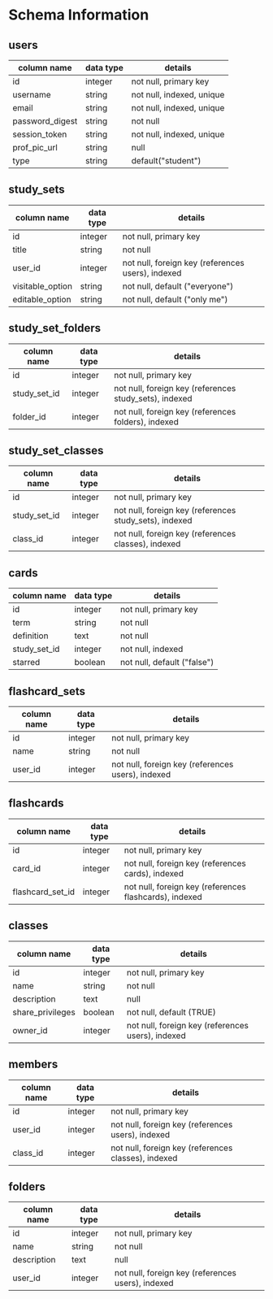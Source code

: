 # Schema Information

## users
column name     | data type | details
----------------|-----------|-----------------------
id              | integer   | not null, primary key
username        | string    | not null, indexed, unique
email           | string    | not null, indexed, unique
password_digest | string    | not null
session_token   | string    | not null, indexed, unique
prof_pic_url    | string    | null
type            | string    | default("student")

## study_sets 
column name     | data type | details
----------------|-----------|-----------------------
id              | integer   | not null, primary key
title           | string    | not null
user_id         | integer   | not null, foreign key (references users), indexed
visitable_option| string    | not null, default ("everyone") 
editable_option | string    | not null, default ("only me") 

## study_set_folders 
column name     | data type | details
----------------|-----------|-----------------------
id              | integer   | not null, primary key
study_set_id    | integer   | not null, foreign key (references study_sets), indexed 
folder_id       | integer   | not null, foreign key (references folders), indexed

## study_set_classes
column name     | data type | details
----------------|-----------|-----------------------
id              | integer   | not null, primary key
study_set_id    | integer   | not null, foreign key (references study_sets), indexed 
class_id        | integer   | not null, foreign key (references classes), indexed

## cards 
column name     | data type | details
----------------|-----------|-----------------------
id              | integer   | not null, primary key 
term            | string    | not null
definition      | text      | not null 
study_set_id    | integer   | not null, indexed
starred         | boolean   | not null, default ("false")

## flashcard_sets 
column name     | data type | details
----------------|-----------|-----------------------
id              | integer   | not null, primary key 
name            | string    | not null
user_id         | integer   | not null, foreign key (references users), indexed

## flashcards 
column name     | data type | details
----------------|-----------|-----------------------
id              | integer   | not null, primary key 
card_id         | integer   | not null, foreign key (references cards), indexed
flashcard_set_id| integer   | not null, foreign key (references flashcards), indexed

## classes 
column name     | data type | details
----------------|-----------|-----------------------
id              | integer   | not null, primary key 
name            | string    | not null
description     | text      | null 
share_privileges| boolean   | not null, default (TRUE)
owner_id        | integer   | not null, foreign key (references users), indexed


## members 
column name     | data type | details
----------------|-----------|-----------------------
id              | integer   | not null, primary key 
user_id         | integer   | not null, foreign key (references users), indexed 
class_id        | integer   | not null, foreign key (references classes), indexed

## folders 
column name     | data type | details
----------------|-----------|-----------------------
id              | integer   | not null, primary key 
name            | string    | not null 
description     | text      | null 
user_id         | integer   | not null, foreign key  (references users), indexed